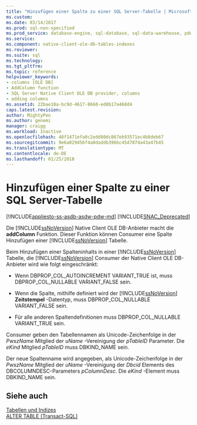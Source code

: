 ```yaml
---
title: "Hinzufügen einer Spalte zu einer SQL Server-Tabelle | Microsoft Docs"
ms.custom: 
ms.date: 03/14/2017
ms.prod: sql-non-specified
ms.prod_service: database-engine, sql-database, sql-data-warehouse, pdw
ms.service: 
ms.component: native-client-ole-db-tables-indexes
ms.reviewer: 
ms.suite: sql
ms.technology: 
ms.tgt_pltfrm: 
ms.topic: reference
helpviewer_keywords:
- columns [OLE DB]
- AddColumn function
- SQL Server Native Client OLE DB provider, columns
- adding columns
ms.assetid: 22bae18a-bc9d-4617-8660-ed8b17a468d4
caps.latest.revision: 
author: MightyPen
ms.author: genemi
manager: craigg
ms.workload: Inactive
ms.openlocfilehash: 48f1471efa0c2edd80dc867eb93571ec4b8deb67
ms.sourcegitcommit: 9e6a029456f4a8daddb396bc45d7874a43a47b45
ms.translationtype: MT
ms.contentlocale: de-DE
ms.lasthandoff: 01/25/2018
---
```

# <a name="adding-a-column-to-a-sql-server-table"></a>Hinzufügen einer Spalte zu einer SQL Server-Tabelle
[!INCLUDE[appliesto-ss-asdb-asdw-pdw-md](../../includes/appliesto-ss-asdb-asdw-pdw-md.md)]
[!INCLUDE[SNAC_Deprecated](../../includes/snac-deprecated.md)]

  Die [!INCLUDE[ssNoVersion](../../includes/ssnoversion-md.md)] Native Client OLE DB-Anbieter macht die **addColumn** Funktion. Dieser Funktion können Consumer eine Spalte Hinzufügen einer [!INCLUDE[ssNoVersion](../../includes/ssnoversion-md.md)] Tabelle.  
  
 Beim Hinzufügen einer Spalteninhalts in einer [!INCLUDE[ssNoVersion](../../includes/ssnoversion-md.md)] Tabelle, die [!INCLUDE[ssNoVersion](../../includes/ssnoversion-md.md)] Consumer der Native Client OLE DB-Anbieter wird wie folgt eingeschränkt:  
  
-   Wenn DBPROP_COL_AUTOINCREMENT VARIANT_TRUE ist, muss DBPROP_COL_NULLABLE VARIANT_FALSE sein.  
  
-   Wenn die Spalte, mithilfe definiert wird der [!INCLUDE[ssNoVersion](../../includes/ssnoversion-md.md)] **Zeitstempel** -Datentyp, muss DBPROP_COL_NULLABLE VARIANT_FALSE sein.  
  
-   Für alle anderen Spaltendefinitionen muss DBPROP_COL_NULLABLE  VARIANT_TRUE sein.  
  
 Consumer geben den Tabellennamen als Unicode-Zeichenfolge in der *PwszName* Mitglied der *uName* -Vereinigung der *pTableID* Parameter. Die *eKind* Mitglied *pTableID* muss DBKIND_NAME sein.  
  
 Der neue Spaltenname wird angegeben, als Unicode-Zeichenfolge in der *PwszName* Mitglied der *uName* -Vereinigung der *Dbcid* Elements des DBCOLUMNDESC-Parameters *pColumnDesc*. Die *eKind* -Element muss DBKIND_NAME sein.  
  
## <a name="see-also"></a>Siehe auch  
 [Tabellen und Indizes](../../relational-databases/native-client-ole-db-tables-indexes/tables-and-indexes.md)   
 [ALTER TABLE &#40;Transact-SQL&#41;](../../t-sql/statements/alter-table-transact-sql.md)  
  
  
